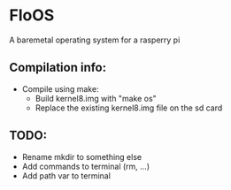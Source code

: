 # FloOS

A baremetal operating system for a rasperry pi


## Compilation info:
- Compile using make:
    - Build kernel8.img with "make os"
    - Replace the existing kernel8.img file on the sd card

## TODO:
- Rename mkdir to something else
- Add commands to terminal (rm, ...)
- Add path var to terminal
